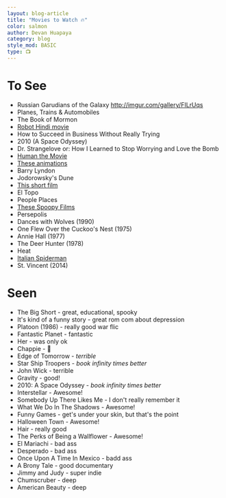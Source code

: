 ```yaml
---
layout: blog-article
title: "Movies to Watch 🔥"
color: salmon
author: Devan Huapaya
category: blog
style_mod: BASIC
type: 📺
---
```


# To See
- Russian Garudians of the Galaxy http://imgur.com/gallery/FILrUqs
- Planes, Trains & Automobiles
- The Book of Mormon
- [Robot Hindi movie](https://www.youtube.com/watch?v=6VVxOYtimBM)
- How to Succeed in Business Without Really Trying
- 2010 (A Space Odyssey)
- Dr. Strangelove or: How I Learned to Stop Worrying and Love the Bomb
- [Human the Movie](http://imgur.com/a/GPDue)
- [These animations](http://imgur.com/a/IudYc)
- Barry Lyndon
- Jodorowsky's Dune  
- [This short film](http://imgur.com/a/VD0Za)
- El Topo
- People Places
- [These Spoopy Films](http://imgur.com/a/PZbGG)
- Persepolis
- Dances with Wolves <span class="text--gray">(1990)</span>
- One Flew Over the Cuckoo's Nest <span class="text--gray">(1975)</span>
- Annie Hall <span class="text--gray">(1977)</span>
- The Deer Hunter <span class="text--gray">(1978)</span>
- Heat
- [Italian Spiderman](https://www.youtube.com/watch?v=Zen_zRmbKaM)
- St. Vincent <span class="text--gray">(2014)</span>



# Seen
- <span class="text--gray">The Big Short</span> - great, educational, spooky
- <span class="text--gray">It's kind of a funny story</span> - great rom com about depression
- <span class="text--gray">Platoon (1986)</span> - really good war flic
- <span class="text--gray">Fantastic Planet</span> - fantastic
- <span class="text--gray">Her</span> - was only ok
- <span class="text--gray">Chappie</span> - 🔑
- <span class="text--gray">Edge of Tomorrow</span> - *terrible*
- <span class="text--gray">Star Ship Troopers</span> - *book infinity times better*
- <span class="text--gray">John Wick</span> - terrible
- <span class="text--gray">Gravity</span> - good!
- <span class="text--gray">2010: A Space Odyssey</span> - *book infinity times better*
- <span class="text--gray">Interstellar</span> - Awesome!
- <span class="text--gray">Somebody Up There Likes Me</span> - I don't really remember it
- <span class="text--gray">What We Do In The Shadows</span> - Awesome!
- <span class="text--gray">Funny Games</span> - get's under your skin, but that's the point
- <span class="text--gray">Halloween Town</span> - Awesome!
- <span class="text--gray">Hair</span> - really good
- <span class="text--gray">The Perks of Being a Wallflower</span> - Awesome!
- <span class="text--gray">El Mariachi</span> - bad ass
- <span class="text--gray">Desperado</span> - bad ass
- <span class="text--gray">Once Upon A Time In Mexico</span> - badd ass
- <span class="text--gray">A Brony Tale</span> - good documentary
- <span class="text--gray">Jimmy and Judy</span> - super indie
- <span class="text--gray">Chumscruber</span> - deep
- <span class="text--gray">American Beauty</span> - deep
